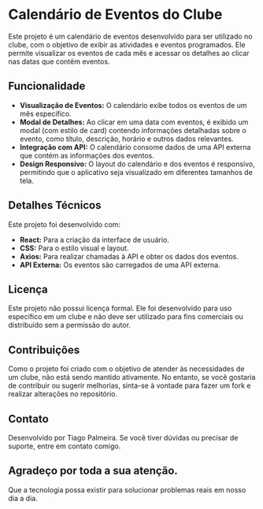 # Calendário de Eventos do Clube

Este projeto é um calendário de eventos desenvolvido para ser utilizado no clube, com o objetivo de exibir as atividades e eventos programados. Ele permite visualizar os eventos de cada mês e acessar os detalhes ao clicar nas datas que contêm eventos.

## Funcionalidade

- **Visualização de Eventos:** O calendário exibe todos os eventos de um mês específico.
- **Modal de Detalhes:** Ao clicar em uma data com eventos, é exibido um modal (com estilo de card) contendo informações detalhadas sobre o evento, como título, descrição, horário e outros dados relevantes.
- **Integração com API:** O calendário consome dados de uma API externa que contém as informações dos eventos.
- **Design Responsivo:** O layout do calendário e dos eventos é responsivo, permitindo que o aplicativo seja visualizado em diferentes tamanhos de tela.

## Detalhes Técnicos

Este projeto foi desenvolvido com:

* **React:** Para a criação da interface de usuário.
* **CSS:** Para o estilo visual e layout.
* **Axios:** Para realizar chamadas à API e obter os dados dos eventos.
* **API Externa:** Os eventos são carregados de uma API externa.

## Licença

Este projeto não possui licença formal. Ele foi desenvolvido para uso específico em um clube e não deve ser utilizado para fins comerciais ou distribuído sem a permissão do autor.

## Contribuições

Como o projeto foi criado com o objetivo de atender às necessidades de um clube, não está sendo mantido ativamente. No entanto, se você gostaria de contribuir ou sugerir melhorias, sinta-se à vontade para fazer um fork e realizar alterações no repositório.

## Contato

Desenvolvido por Tiago Palmeira. Se você tiver dúvidas ou precisar de suporte, entre em contato comigo.

## Agradeço por toda a sua atenção. 

Que a tecnologia possa existir para solucionar problemas reais em nosso dia a dia.
